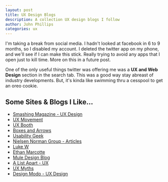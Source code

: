 ```yaml
---
layout: post
title: UX Design Blogs 
description: A collection UX design blogs I follow
author: John Phillips
categories: ux 
---
```


I'm taking a break from social media. I hadn't looked at facebook in 6 to 9 months, so I disabled my account. I deleted the twitter app on my phone, and we'll see if I can make this stick. Really trying to avoid any apps that I open just to kill time. More on this in a future post.

One of the only useful things twitter was offering me was a **UX and Web Design** section in the search tab. This was a good way stay abreast of industry developments. But, it's kinda like swimming thru a cesspool to get an oreo cookie. 

## Some Sites & Blogs I Like…

* [Smashing Magazine - UX Design](https://www.smashingmagazine.com/category/ux-design/)
* [UX Movement](https://uxmovement.com)
* [UX Booth](https://www.uxbooth.com)
* [Boxes and Arrows](http://boxesandarrows.com)
* [Usability Geek](https://usabilitygeek.com)
* [Nielsen Norman Group - Articles](https://www.nngroup.com/articles/)
* [Luke W](https://www.lukew.com/ff/)
* [Ethan Marcotte](https://ethanmarcotte.com/wrote/)
* [Mule Design Blog](https://muledesign.com/blog)
* [A List Apart - UX](https://alistapart.com/topic/user-experience)
* [UX Myths](https://uxmyths.com)
* [Design Modo - UX Design](https://designmodo.com/design/ux-design/)


